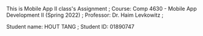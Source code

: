 This is Mobile App II class's Assignment ; Course: Comp 4630 - Mobile App Development II (Spring 2022) ; Professor: Dr. Haim Levkowitz ;

Student name: HOUT TANG ; Student ID: 01890747

